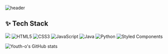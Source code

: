 ![header](https://capsule-render.vercel.app/api?type=waving&color=ffd4fe&height=300&section=header&text=Welcome%20to%20youth-o's%20Github!&fontSize=50)

## ✨ Tech Stack
<img src="https://img.shields.io/badge/react-20232a.svg?style=for-the-badge&logo=react&logoColor=61DAFB" /> ![HTML5](https://img.shields.io/badge/html5-%23E34F26.svg?style=for-the-badge&logo=html5&logoColor=white) ![CSS3](https://img.shields.io/badge/css3-%231572B6.svg?style=for-the-badge&logo=css3&logoColor=white) ![JavaScript](https://img.shields.io/badge/javascript-%23323330.svg?style=for-the-badge&logo=javascript&logoColor=%23F7DF1E) ![Java](https://img.shields.io/badge/java-%23ED8B00.svg?style=for-the-badge&logo=openjdk&logoColor=white) ![Python](https://img.shields.io/badge/python-3670A0?style=for-the-badge&logo=python&logoColor=ffdd54) ![Styled Components](https://img.shields.io/badge/styled--components-DB7093?style=for-the-badge&logo=styled-components&logoColor=white)

![Youth-o's GitHub stats](https://github-readme-stats.vercel.app/api?username=youth-o&show_icons=true&theme=radical)
